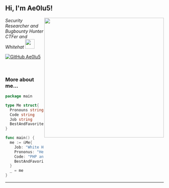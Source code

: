 <h2> Hi, I'm Ae0lu5!</h2>
<img align='right' src="https://github-readme-stats.vercel.app/api?username=AeolusTF&theme=vue&show_icons=true" width="380">
<p><em>Security Researcher and Bugbounty Hunter <br>
  CTFer and Whitehat <img src="https://media.giphy.com/media/WUlplcMpOCEmTGBtBW/giphy.gif" width="30"> 
</em></p>

[![GitHub Ae0lu5](https://img.shields.io/github/followers/AeolusTF?label=follow%20github&style=flat-square)](https://github.com/AeolusTF)

<br>

### More about me...

```go
package main

type Me struct{
  Pronouns string
  Code string
  Job string
  BestAndFavoriteSkill string
}

func main() {
  me := &Me{
    Job: "White Hat Hacker",
    Prononus: "He/Him",
    Code: "PHP and Python and Everythings",
    BestAndFavoriteSkill: "Web Hacking :D"
  }
  _ = me
}
```
---

